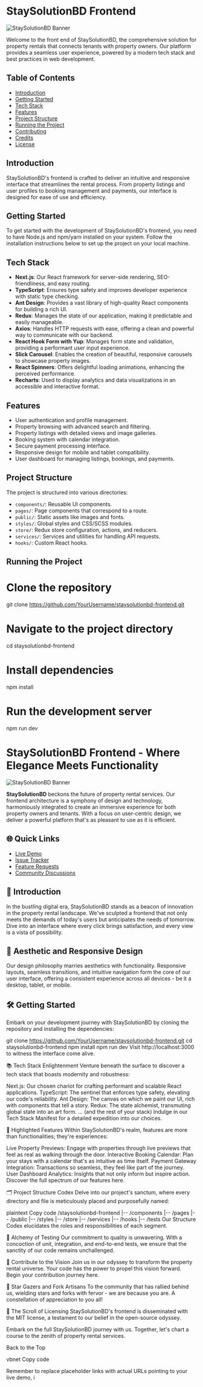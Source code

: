# StaySolutionBD Frontend
![StaySolutionBD Banner](https://drive.google.com/file/d/1pbbJqUrfKdYUwUPob0GbjiI0FNEN8Agf/view?usp=sharing)

Welcome to the front end of StaySolutionBD, the comprehensive solution for property rentals that connects tenants with property owners. Our platform provides a seamless user experience, powered by a modern tech stack and best practices in web development.

## Table of Contents

- [Introduction](#introduction)
- [Getting Started](#getting-started)
- [Tech Stack](#tech-stack)
- [Features](#features)
- [Project Structure](#project-structure)
- [Running the Project](#running-the-project)
- [Contributing](#contributing)
- [Credits](#credits)
- [License](#license)

## Introduction

StaySolutionBD's frontend is crafted to deliver an intuitive and responsive interface that streamlines the rental process. From property listings and user profiles to booking management and payments, our interface is designed for ease of use and efficiency.

## Getting Started

To get started with the development of StaySolutionBD's frontend, you need to have Node.js and npm/yarn installed on your system. Follow the installation instructions below to set up the project on your local machine.

## Tech Stack

- **Next.js**: Our React framework for server-side rendering, SEO-friendliness, and easy routing.
- **TypeScript**: Ensures type safety and improves developer experience with static type checking.
- **Ant Design**: Provides a vast library of high-quality React components for building a rich UI.
- **Redux**: Manages the state of our application, making it predictable and easily manageable.
- **Axios**: Handles HTTP requests with ease, offering a clean and powerful way to communicate with our backend.
- **React Hook Form with Yup**: Manages form state and validation, providing a performant user input experience.
- **Slick Carousel**: Enables the creation of beautiful, responsive carousels to showcase property images.
- **React Spinners**: Offers delightful loading animations, enhancing the perceived performance.
- **Recharts**: Used to display analytics and data visualizations in an accessible and interactive format.

## Features

- User authentication and profile management.
- Property browsing with advanced search and filtering.
- Property listings with detailed views and image galleries.
- Booking system with calendar integration.
- Secure payment processing interface.
- Responsive design for mobile and tablet compatibility.
- User dashboard for managing listings, bookings, and payments.

## Project Structure

The project is structured into various directories:

- `components/`: Reusable UI components.
- `pages/`: Page components that correspond to a route.
- `public/`: Static assets like images and fonts.
- `styles/`: Global styles and CSS/SCSS modules.
- `store/`: Redux store configuration, actions, and reducers.
- `services/`: Services and utilities for handling API requests.
- `hooks/`: Custom React hooks.

## Running the Project


# Clone the repository
git clone https://github.com/YourUsername/staysolutionbd-frontend.git

# Navigate to the project directory
cd staysolutionbd-frontend

# Install dependencies
npm install

# Run the development server
npm run dev

# StaySolutionBD Frontend - Where Elegance Meets Functionality

![StaySolutionBD Banner](path-to-your-project-banner-image)

**StaySolutionBD** beckons the future of property rental services. Our frontend architecture is a symphony of design and technology, harmoniously integrated to create an immersive experience for both property owners and tenants. With a focus on user-centric design, we deliver a powerful platform that's as pleasant to use as it is efficient.

## 🌐 Quick Links

- [Live Demo](#)
- [Issue Tracker](#)
- [Feature Requests](#)
- [Community Discussions](#)

## 🚀 Introduction

In the bustling digital era, StaySolutionBD stands as a beacon of innovation in the property rental landscape. We've sculpted a frontend that not only meets the demands of today's users but anticipates the needs of tomorrow. Dive into an interface where every click brings satisfaction, and every view is a vista of possibility.

## 🎨 Aesthetic and Responsive Design

Our design philosophy marries aesthetics with functionality. Responsive layouts, seamless transitions, and intuitive navigation form the core of our user interface, offering a consistent experience across all devices - be it a desktop, tablet, or mobile.

## 🛠️ Getting Started

Embark on your development journey with StaySolutionBD by cloning the repository and installing the dependencies:


git clone https://github.com/YourUsername/staysolutionbd-frontend.git
cd staysolutionbd-frontend
npm install
npm run dev
Visit http://localhost:3000 to witness the interface come alive.

📚 Tech Stack Enlightenment
Venture beneath the surface to discover a tech stack that boasts modernity and robustness:

Next.js: Our chosen chariot for crafting performant and scalable React applications.
TypeScript: The sentinel that enforces type safety, elevating our code's reliability.
Ant Design: The canvas on which we paint our UI, rich with components that tell a story.
Redux: The state alchemist, transmuting global state into an art form.
... (and the rest of your stack)
Indulge in our Tech Stack Manifest for a detailed expedition into our choices.

🌟 Highlighted Features
Within StaySolutionBD's realm, features are more than functionalities; they're experiences:

Live Property Previews: Engage with properties through live previews that feel as real as walking through the door.
Interactive Booking Calendar: Plan your stays with a calendar that's as intuitive as time itself.
Payment Gateway Integration: Transactions so seamless, they feel like part of the journey.
User Dashboard Analytics: Insights that not only inform but inspire action.
Discover the full spectrum of our features here.

🗂️ Project Structure Codex
Delve into our project's sanctum, where every directory and file is meticulously placed and purposefully named:

plaintext
Copy code
/staysolutionbd-frontend
|-- /components
|-- /pages
|-- /public
|-- /styles
|-- /store
|-- /services
|-- /hooks
|-- /tests
Our Structure Codex elucidates the roles and responsibilities of each segment.

🧪 Alchemy of Testing
Our commitment to quality is unwavering. With a concoction of unit, integration, and end-to-end tests, we ensure that the sanctity of our code remains unchallenged.

🤝 Contribute to the Vision
Join us in our odyssey to transform the property rental universe. Your code has the power to propel this vision forward. Begin your contribution journey here.

🌟 Star Gazers and Fork Artisans
To the community that has rallied behind us, wielding stars and forks with fervor - we are because you are. A constellation of appreciation to you all!

📜 The Scroll of Licensing
StaySolutionBD's frontend is disseminated with the MIT license, a testament to our belief in the open-source odyssey.

Embark on the full StaySolutionBD journey with us. Together, let's chart a course to the zenith of property rental services.

Back to the Top

vbnet
Copy code

Remember to replace placeholder links with actual URLs pointing to your live demo, i
